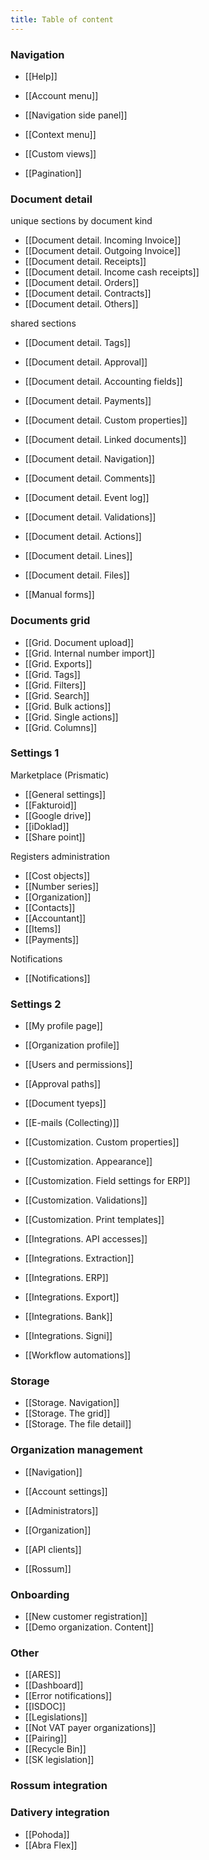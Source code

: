 ```yaml
---
title: Table of content
---
```



### Navigation

- [[Help]]
- [[Account menu]]

- [[Navigation side panel]]
- [[Context menu]]
- [[Custom views]]

- [[Pagination]]


### Document detail

unique sections by document kind

- [[Document detail. Incoming Invoice]]
- [[Document detail. Outgoing Invoice]]
- [[Document detail. Receipts]]
- [[Document detail. Income cash receipts]]
- [[Document detail. Orders]]
- [[Document detail. Contracts]]
- [[Document detail. Others]]

shared sections

- [[Document detail. Tags]]
- [[Document detail. Approval]]
- [[Document detail. Accounting fields]]
- [[Document detail. Payments]]
- [[Document detail. Custom properties]]
- [[Document detail. Linked documents]]

- [[Document detail. Navigation]]
- [[Document detail. Comments]]
- [[Document detail. Event log]]
- [[Document detail. Validations]]
- [[Document detail. Actions]]

- [[Document detail. Lines]]
- [[Document detail. Files]]

- [[Manual forms]]


### Documents grid

- [[Grid. Document upload]]
- [[Grid. Internal number import]]
- [[Grid. Exports]]
- [[Grid. Tags]]
- [[Grid. Filters]]
- [[Grid. Search]]
- [[Grid. Bulk actions]]
- [[Grid. Single actions]]
- [[Grid. Columns]]


### Settings 1

Marketplace (Prismatic)

- [[General settings]]
- [[Fakturoid]]
- [[Google drive]]
- [[iDoklad]]
- [[Share point]]

Registers administration

- [[Cost objects]]
- [[Number series]]
- [[Organization]]
- [[Contacts]]
- [[Accountant]]
- [[Items]]
- [[Payments]]

Notifications

- [[Notifications]]


### Settings 2

- [[My profile page]]
- [[Organization profile]]
- [[Users and permissions]]
- [[Approval paths]]
- [[Document tyeps]]
- [[E-mails (Collecting)]]

- [[Customization. Custom properties]]
- [[Customization. Appearance]]
- [[Customization. Field settings for ERP]]
- [[Customization. Validations]]
- [[Customization. Print templates]]

- [[Integrations. API accesses]]
- [[Integrations. Extraction]]
- [[Integrations. ERP]]
- [[Integrations. Export]]
- [[Integrations. Bank]]
- [[Integrations. Signi]]

- [[Workflow automations]]


### Storage

- [[Storage. Navigation]]
- [[Storage. The grid]]
- [[Storage. The file detail]]


### Organization management

- [[Navigation]]

- [[Account settings]]
- [[Administrators]]
- [[Organization]]
- [[API clients]]
- [[Rossum]]


### Onboarding

- [[New customer registration]]
- [[Demo organization. Content]]


### Other

- [[ARES]]
- [[Dashboard]]
- [[Error notifications]]
- [[ISDOC]]
- [[Legislations]]
- [[Not VAT payer organizations]]
- [[Pairing]]
- [[Recycle Bin]]
- [[SK legislation]]


### Rossum integration

### Dativery integration

- [[Pohoda]]
- [[Abra Flex]]



<!-- ### Link syntax

To link to another note, you can use multiple syntaxes. The following four use the "double-bracket" notation ([view the Markdown source file](https://github.com/maximevaillancourt/digital-garden-jekyll-template/blob/master/_notes/your-first-note.md#link-syntax) to see the underlying syntax).

- Using the note title: [[a note about cats]]
- Using the note's filename: [[cats]]
- Using the note's title, with a label: [[A note about cats|link to the note about cats using the note title]]
- Using the note's filename, with a label: [[cats|link to the note about cats using the note's filename]]

You can organize notes in subdirectories and link them normally. For example, the links above all point to the `_notes/animals/cats.md` file. Here's another example: [[tigers]].

Non-latin languages are supported: [[안녕하세요]]; so are accents/diacritics: [[bon appétit!]]

Dashes and underscores in file names are supported, and may be omitted in the bracket link syntax. As an example, the `your-first-note.md` file can be linked to with [[your first note]] or [[your-first-note]], or even [[yOuR-FiRsT Note]].

In all cases, if the double-bracket link does not point to a valid note, the double brackets will still be shown, like this: [[there is no note that matches this link]].

Alternatively, you can use regular [Markdown syntax](https://www.markdownguide.org/getting-started/) for links, with a relative link to the other note, like this: [this is a Markdown link to the note about cats](/cats){: .internal-link}. Don't forget to use the `.internal-link` class to make sure the link is styled as an internal link (without the little arrow).

Since the Web is all about HTML, you can always use plain HTML if you want, like this: <a class="internal-link" href="/cats">This is a link to the note about cats with HTML</a>.

Of course, you can also link to external websites, like this: [this is a link to Wikipedia](https://wikipedia.org/). Again, you can use plain HTML if you prefer. Footnotes are also supported and will be treated like internal links.[^1] You can point to other notes in your footnotes.[^2]

[^1]: This is a footnote. For more information about using footnotes, check out the [Markdown Guide](https://www.markdownguide.org/extended-syntax/#footnotes).
[^2]: This is another footnote that links to the note about [[cats]]. You may also point to [[notes that do not exist]] if you wish.

### Tweet embedding

Note: This behavior is disabled by default for privacy reasons. See "Site configuration" section below to enable it.

You may include a tweet URL on its own line (like below), and it would be replaced with an official Twitter embed if the site configuration demands it.

https://twitter.com/jack/status/20

### Media embedding

You may embed media files within a note using HTML5 media tags. Here's an example for an audio file:

"Jazzy Frenchy" by Benjamin Tissot from bensound.com
<audio controls>
  <source src="{{ site.baseurl }}/assets/jazzyfrenchy.mp3" type="audio/mpeg">
  Your browser does not support the audio element.
</audio>

### Site configuration

Some behavior is configurable by tweaking the `_config.yml` file.

**`use_html_extension`**: if you use a static host that doesn't support URLs that don't end with `.html` (such as Neocities), try changing the `use_html_extension` value to `true` in the `_config.yml` file and restart the Jekyll server (or re-build the site). This adds a `.html` extension to note URLs and may resolve issues with links. If you're still having trouble, I recommend using Netlify to host your digital garden: it's free, easy to use, and fully supports this template's features out of the box.

**`open_external_links_in_new_tab`**: when set to `true`, this makes external links open in new tabs. Set to `false` to open all links in the current tab.

**`embed_tweets`**: when set to `true`, tweet URLs on their own lines will be replaced with a Twitter embed. Default value is `false`.

### Automatic bi-directional links

Notice in the "Notes mentioning this note" section that there is another note linking to this note. This is a bi-directional link, and those are automatically created when you create links to other notes.

### Link previews

If you're on a device with mouse support, try hovering your mouse on internal links to preview the notes: [[a note about cats]].

Links that have been previewed will be cached to avoid redundant requests.

### Images and other Markdown goodies

Finally, because you have the full power of Markdown in this template, you can use regular Markdown syntax for various formatting options.

Lists work as expected:

- List element A
- List element B
- List element C

1. List element
2. List element
3. List element

If you'd like to quote other people, consider using quote blocks:

> Lorem ipsum dolor sit amet

And of course, images look great:

<img src="{{ site.baseurl }}/assets/image.jpg"/>

You can also ==highlight some content== by wrapping it with `==`.

Non-latin languages are supported too: ==你好==, ==안녕하세요==, ==こんにちは==.

### Code syntax highlighting

You can add code blocks with full syntax color highlighting by wrapping code snippet in triple backticks and specifying the type of the code (`js`, `rb`, `sh`, etc.):

```js
// Here's a bit of JavaScript:
if (a === b || c == d)
  console.log('hello!')
```

```rb
# And now some Ruby
def foo(bar)
  "baz"
end
```

```sh
$ cat /dev/urandom | grep "the answer to life" # shell scripts look nice too
```


### Next steps

This digital garden template is free, open-source, and [available on GitHub here](https://github.com/maximevaillancourt/digital-garden-jekyll-template).

The easiest way to build your own digital garden based on this template is to read this [step-by-step guide explaining how to set this up from scratch](https://maximevaillancourt.com/blog/setting-up-your-own-digital-garden-with-jekyll).

Go forth, have fun, and learn new something every day! ✌️ -->
